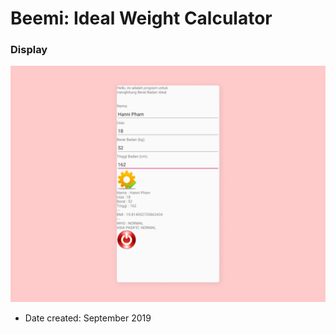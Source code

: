 # Beemi: Ideal Weight Calculator

### Display
![Display](https://raw.githubusercontent.com/luqmanherifa/luqman-herifa-personal-portfolio-v2/main/public/works/beemi.png)

- Date created: September 2019
